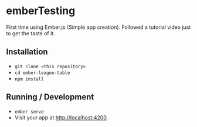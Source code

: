 # emberTesting
First time using Ember.js (Simple app creation). Followed a tutorial video just to get the taste of it.

## Installation

* `git clone <this repository>`
* `cd ember-league-table`
* `npm install`

## Running / Development

* `ember serve`
* Visit your app at [http://localhost:4200](http://localhost:4200).
